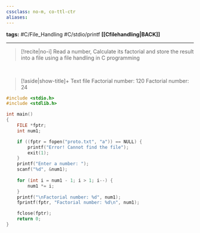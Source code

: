 ```yaml
---
cssclass: no-m, co-ttl-ctr
aliases:
---
```

**tags:** #C/File_Handling #C/stdio/printf 
**[[Cfilehandling|BACK]]**

---
>[!recite|no-i] Read a number, Calculate its factorial and store the result into a file using a file handling in C programming

<br>

>[!aside|show-title]+ Text file
> Factorial number: 120
> Factorial number: 24
```C
#include <stdio.h>
#include <stdlib.h>

int main()
{
    FILE *fptr;
    int num1;

    if ((fptr = fopen("proto.txt", "a")) == NULL) {
        printf("Error! Cannot find the file");
        exit(1);
    }
    printf("Enter a number: ");
    scanf("%d", &num1);
    
    for (int i = num1 - 1; i > 1; i--) {
        num1 *= i;
    }
    printf("\nFactorial number: %d", num1);
    fprintf(fptr, "Factorial number: %d\n", num1);

    fclose(fptr);
    return 0;
}
```